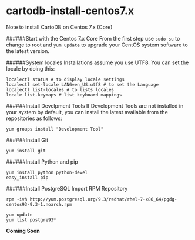 # cartodb-install-centos7.x
Note to install CartoDB on Centos 7.x (Core)



######Start with the Centos 7.x Core
From the first step use `sudo su` to change to root and `yum update` to upgrade your CentOS system software to the latest version.

######System locales
Installations assume you use UTF8. You can set the locale by doing this:
```
localectl status # to display locale settings
localectl set-locale LANG=en_US.utf8 # to set the Language
localectl list-locales # to lists locales
locale list-keymaps # list keyboard mappings
```

######Install Develpment Tools
If Development Tools are not installed in your system by default, you can install the latest available from the repositories as follows:
```
yum groups install "Development Tool"
```

######Install Git
```
yum install git
```

######Install Python and pip
```
yum install python python-devel
easy_install pip
```

######Install PostgreSQL
Import RPM Repository
```
rpm -ivh http://yum.postgresql.org/9.3/redhat/rhel-7-x86_64/pgdg-centos93-9.3-1.noarch.rpm
```

```
yum update
yum list postgre93*
```

**Coming Soon**
